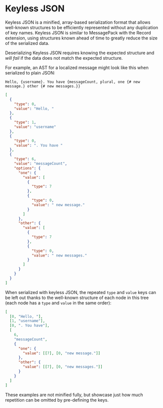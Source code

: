 # Keyless JSON

Keyless JSON is a minified, array-based serialization format that allows well-known structures to be efficiently
represented without any duplication of key names. Keyless JSON is similar to MessagePack with the Record extension,
using structures known ahead of time to greatly reduce the size of the serialized data.

Deserializing Keyless JSON requires knowing the expected structure and _will fail_ if the data does not match the
expected structure.

For example, an AST for a localized message might look like this when serialized to plain JSON:

```text
Hello, {username}. You have {messageCount, plural, one {# new message.} other {# new messages.}}
```

```json
[
  {
    "type": 0,
    "value": "Hello, "
  },
  {
    "type": 1,
    "value": "username"
  },
  {
    "type": 0,
    "value": ". You have "
  },
  {
    "type": 6,
    "value": "messageCount",
    "options": {
      "one": {
        "value": [
          {
            "type": 7
          },
          {
            "type": 0,
            "value": " new message."
          }
        ]
      },
      "other": {
        "value": [
          {
            "type": 7
          },
          {
            "type": 0,
            "value": " new messages."
          }
        ]
      }
    }
  }
]
```

When serialized with keyless JSON, the repeated `type` and `value` keys can be left out thanks to the well-known
structure of each node in this tree (each node has a `type` and `value` in the same order):

```json
[
  [0, "Hello, "],
  [1, "username"],
  [0, ". You have"],
  [
    6,
    "messageCount",
    {
      "one": {
        "value": [[7], [0, "new message."]]
      },
      "other": {
        "value": [[7], [0, "new messages."]]
      }
    }
  ]
]
```

These examples are not minified fully, but showcase just how much repetition can be omitted by pre-defining the keys.
